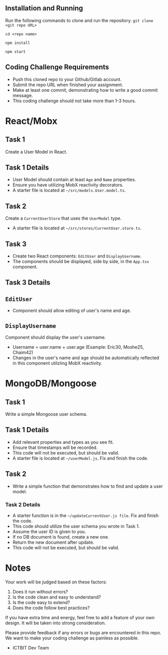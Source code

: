 ## Installation and Running

Run the following commands to clone and run the repository.
`git clone <git repo URL>`

`cd <repo name>`

`npm install`

`npm start`

## Coding Challenge Requirements

- Push this cloned repo to your Github/Gitlab account.
- Submit the repo URL when finished your assignment.
- Make at least one commit, demonstrating how to write a good commit message.
- This coding challenge should not take more than 1-3 hours.

# React/Mobx

## Task 1

Create a User Model in React.

## Task 1 Details

- User Model should contain at least `Age` and `Name` properties.
- Ensure you have utilizing MobX reactivity decorators.
- A starter file is located at `~/src/models.User.model.ts`.

## Task 2

Create a `CurrentUserStore` that uses the `UserModel` type.

- A starter file is located at `~/src/stores/CurrentUser.store.ts`.

## Task 3

- Create two React components: `EditUser` and `DisplayUsername`.
- The components should be displayed, side by side, in the `App.tsx` component.

## Task 3 Details

## `EditUser`

- Component should allow editing of user's name and age.

## `DisplayUsername`

Component should display the user's username.

- Username = user.name + user.age (Example: Eric30, Moshe25, Chaim42)
- Changes in the user's name and age should be automatically reflected in this component utilziing MobX reactivity.

# MongoDB/Mongoose

## Task 1

Write a simple Mongoose user schema.

## Task 1 Details

- Add relevant properties and types as you see fit.
- Ensure that timestamps will be recorded.
- This code will not be executed, but should be valid.
- A starter file is located at `~/userModel.js`. Fix and finish the code.

## Task 2

- Write a simple function that demonstrates how to find and update a user model.

### Task 2 Details

- A starter function is in the `~/updateCurrentUser.js file`. Fix and finish the code.
- This code should utilize the user schema you wrote in Task 1.
- Assume the user ID is given to you.
- If no DB document is found, create a new one.
- Return the new document after update.
- This code will not be executed, but should be valid.

# Notes

Your work will be judged based on these factors:

1. Does it run without errors?
2. Is the code clean and easy to understand?
3. Is the code easy to extend?
4. Does the code follow best practices?

If you have extra time and energy, feel free to add a feature of your own design. It will be taken into strong consideration.

Please provide feedback if any errors or bugs are encountered in this repo. We want to make your coding challenge as painless as possible.

- ICTBIT Dev Team

